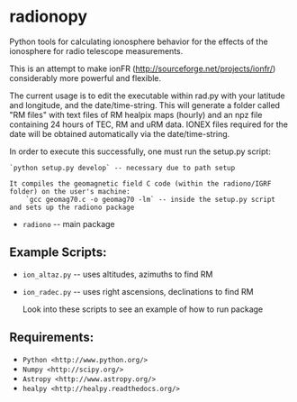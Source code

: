 # radionopy
Python tools for calculating ionosphere behavior for the effects of
the ionosphere for radio telescope measurements.

This is an attempt to make ionFR
(http://sourceforge.net/projects/ionfr/) considerably more powerful
and flexible.

The current usage is to edit the executable within rad.py with your latitude and longitude, and the date/time-string. This will generate a folder called "RM files" with text files of RM healpix maps (hourly) and an npz file containing 24 hours of TEC, RM and uRM data. IONEX files required for the date will be obtained automatically via the date/time-string.

In order to execute this successfully, one must run the setup.py script:

    `python setup.py develop` -- necessary due to path setup

    It compiles the geomagnetic field C code (within the radiono/IGRF folder) on the user's machine:
        `gcc geomag70.c -o geomag70 -lm` -- inside the setup.py script
    and sets up the radiono package

* `radiono` -- main package

Example Scripts:
-------------
* `ion_altaz.py` -- uses altitudes, azimuths to find RM
* `ion_radec.py` -- uses right ascensions, declinations to find RM

	Look into these scripts to see an example of how to run package

Requirements:
-------------
* `Python <http://www.python.org/>`
* `Numpy <http://scipy.org/>`
* `Astropy <http://www.astropy.org/>`
* `healpy <http://healpy.readthedocs.org/>`

